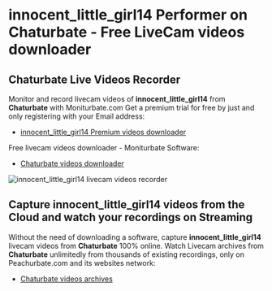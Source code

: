 # innocent_little_girl14 Performer on Chaturbate - Free LiveCam videos downloader

## Chaturbate Live Videos Recorder

Monitor and record livecam videos of **innocent_little_girl14** from **Chaturbate** with Moniturbate.com
Get a premium trial for free by just and only registering with your Email address:
* [innocent_little_girl14 Premium videos downloader](https://moniturbate.com/request-demo-licence-key.html)

Free livecam videos downloader - Moniturbate Software:
* [Chaturbate videos downloader](https://moniturbate.com/moniturbate-download-software.html)

![innocent_little_girl14 livecam videos recorder](https://peachurnet.com/templates/moniturbate-software.png)


## Capture innocent_little_girl14 videos from the Cloud and watch your recordings on Streaming

Without the need of downloading a software, capture **innocent_little_girl14** livecam videos from **Chaturbate** 100% online.
Watch Livecam archives from **Chaturbate** unlimitedly from thousands of existing recordings, only on Peachurbate.com and its websites network:
* [Chaturbate videos archives](https://peachurnet.com/)